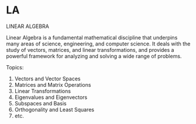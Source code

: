 # LA
LINEAR ALGEBRA 

Linear Algebra is a fundamental mathematical discipline that underpins many areas of science, engineering, and computer science. It deals with the study of vectors, matrices, and linear transformations, and provides a powerful framework for analyzing and solving a wide range of problems.

Topics: 
1. Vectors and Vector Spaces
2. Matrices and Matrix Operations
3. Linear Transformations
4. Eigenvalues and Eigenvectors
5. Subspaces and Basis
6. Orthogonality and Least Squares
7. etc.

